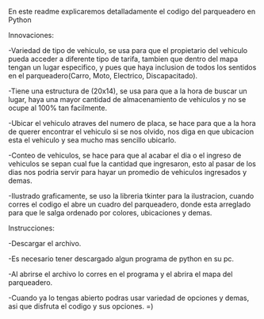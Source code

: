 En este readme explicaremos detalladamente el codigo del parqueadero en Python 

Innovaciones:

-Variedad de tipo de vehiculo, se usa para que el propietario del vehiculo pueda acceder a diferente tipo de tarifa, tambien que dentro del mapa tengan un lugar especifico, y pues que haya inclusion de todos los sentidos en el parqueadero(Carro, Moto, Electrico, Discapacitado).

-Tiene una estructura de (20x14), se usa para que a la hora de buscar un lugar, haya una mayor cantidad de almacenamiento de vehiculos y no se ocupe al 100% tan facilmente.

-Ubicar el vehiculo atraves del numero de placa, se hace para que a la hora de querer encontrar el vehiculo si se nos olvido, nos diga en que ubicacion esta el vehiculo y sea mucho mas sencillo ubicarlo.

-Conteo de vehiculos, se hace para que al acabar el dia o el ingreso de vehiculos se sepan cual fue la cantidad que ingresaron, esto al pasar de los dias nos podria servir para hayar un promedio de vehiculos ingresados y demas.

-Ilustrado graficamente, se uso la libreria tkinter para la ilustracion, cuando corres el codigo el abre un cuadro del parqueadero, donde esta arreglado para que le salga ordenado por colores, ubicaciones y demas.

Instrucciones: 

-Descargar el archivo.

-Es necesario tener descargado algun programa de python en su pc.

-Al abrirse el archivo lo corres en el programa y el abrira el mapa del parqueadero.

-Cuando ya lo tengas abierto podras usar variedad de opciones y demas, asi que disfruta el codigo y sus opciones. =)
